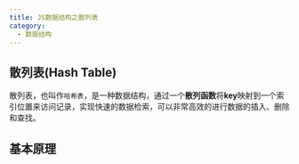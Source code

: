 ```yaml
---
title: JS数据结构之散列表
category:
  - 数据结构
---
```




## 散列表(Hash Table)

散列表，也叫作`哈希表`，是一种数据结构，通过一个**散列函数**将**key**映射到一个索引位置来访问记录，实现快速的数据检索，可以非常高效的进行数据的插入、删除和查找。

## 基本原理

